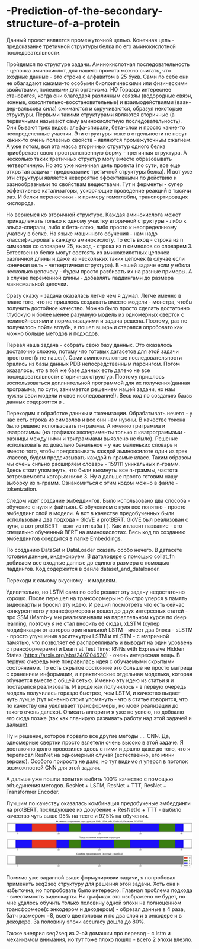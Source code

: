 # -Prediction-of-the-secondary-structure-of-a-protein


Данный проект является промежуточной целью. Конечная цель - предсказание третичной структуры белка по его аминокислотной последовательности. 

Пройдемся по структуре задачи. Аминокислотная последовательность - цепочка аминокислот, для нашего проекта можно считать, что входные данные - это строка с алфавитом в 25 букв. Cами по себе они  не обаладают какими-то особыми биолоигическими или физическими свойствами, полезными для организма. НО Гораздо интереснее становится, когда они благодаря различным связям (водородные связи, ионные, окислительно-восстановительные) и взаимодействиями (ваан-дер-вальсова сила) сжимаются и скручиваются, образуя некоторые структуры. Первыми такими структурами являются вторичные (а первичными называют саму аминокислотную последовательность). Они бывают трех видов: альфа-спирали, бета-слои и просто какие-то неопределенные участки. Эти структуры тоже в отдельности не несут каких-то очень полезных свойств - являются промежуточным сжатием. А уже потом, вся эта масса вторичных структур одного белка приобретает свою пространственную форму - третичная структура. А несколько таких третичных структур могу вместе образовывать четвертичную. Но это уже конечная цель проекта (по сути, все еще открытая задача - предсказание третичной структуры белка). И вот уже эти структуры является невероятно эффективными по действию и разнообразными по свойствам веществами. Тут и ферменты - супер эффективные катализаторы, ускоряющие проведение реакций в тысячи раз. И белки переносчики - к примеру гемоглобин, транспортировщих кислорода. 

Но вернемся ко вторичной структуре. Каждая аминокислота может принадлежать только к одному участку вторичной структуры - либо к альфа-спирали, либо к бета-слою, либо просто к неопределнному учатску в белке. На языке машинного обучения - нам надо классифицировать каждую аминокислоту. То есть вход - строка из n символов со словарем 25, выход - строка из n символов со словарем 3. Естественно белки могут состоять из аминоксилотных цепочек различной длины и даже из нескольких таких цепочек (в случае если конечная цель - четвертичная структура). В нашей задаче если у ебкла несколько цепочеку - будем просто разбивать их на разные примеры. А в случае переменной длины - добавлять паддингами до размера макисмальной цепочки.

Сразу скажу - задача оказалась легче чем я думал. Легче именно в плане того, что не пришлось создавать вместо модели - монстра, чтобы получить достойное качество. Можно было просто сделать достаточно глубокую и более менее разумную модель из одномерных сверток с нелинейностями и нормализациями и задача решена. Поэтому, раз не получилось пойти вглубь, я пошел вширь и старался опробовато как можно больше методов и подходов.


Первая наша задача - собрать свою базу данных. Это оказалось достаточно сложно, потому что готовых датасетов для этой задачи просто нет(я не нашел). Сами аминокислотные последовательности брались из базы данных PDB непосредственным парсингом. Потом оказалось, что в той же базе данных есть далеко не все последовательности вторичных структур. Поэтому пришлось воспользоваться доплнительной программой для их получения(данная программа, по сути, занимается решением нашей задачи, но нам нужны свои модели и свое исследование!). Весь код по созданию баззы данных содержится в . 

Переходим к обработке даннхы и токенизации. Обрабатывать нечего - у нас есть строка из символов и все они нам нужны. В качестве токена было решено использовать n-граммы. А именно триграмма и кватрогаммы (на графиках эксперименты только с кватрограммами - разницы между ними и триграммами выявлено не было). Решение использовать их довольно банальное - у нас маленьких словарь и вместо того, чтобы предсказывать каждой аминоксилоте один из трех классов, будем предсказывать каждой n-грамме класс. Таким образом мы очень сильно расширяем словарь - 159111 уникальных n-грамм. Здесь стоит упомянуть, что были выкинуты все n-граммы, частота встречаемости которых ниже 3. Ну а дальше просто готовим нашу выборку из n-грамм. Ознакомиться с этим кодом можно в файле - tokenization.

Следом идет создание эмбеддингов. Было использовано два способа - обучение с нуля и файтьюн. С обучением с нуля все понятно - просто эмбеддинг слой в модели. А вот в качестве предобученных были использована два подхода - GloVE и protBERT. GloVE был реализован с нуля, а вот protBERT - взят из гитхаба ( ). Как и гласит название - это специльно обученный BERT на аминокислотах. Весь код по созданию эмбеддингов соердится в папке Embeddings.

По созданию DataSet и DataLoader сказать особо нечего. В датасете готовим данные, индексируем. В даталодере с помощью collat_fn добиваем все входные данные до единого размера с помощью паддингов. Код содержится в файле dataset_and_dataloader.

Переходи к самому вкусному - к моделям.

Удивительно, но LSTM сама по себе решает эту задачу недостаточно хорошо. 
После перешел на трансформеры но быстро уперся в память видеокарты и бросил эту идею. И решил посмотреть что есть сейчас конкурентного у трансформеров и дошел до двух интересных статей - про SSM (Mamb-у мы реализовывали на параллельном курсе по deep learning, поэтому я не стал вносить её сюда), xLSTM (супер модификация от авторов оригинальной LSTM - имеет два блока - sLSTM - просто улучшения архитекутры LSTM и mLSTM - с матричной памятью, что позволяет её распарелливать и выводит на один уроввень с трансформерами) и Learn at Test Time: RNNs with Expressive Hidden States (https://arxiv.org/abs/2407.04620) - очень интересная вещь. В первую очередь мне понравилась идея с обучаемыми скрытыми состояниями. То есть скрытое состояние это больше не просто матрица с хранением информации, а практические отдельная моделька, которая обучается вместе с общей сетью. Именно эту идею из статьи я и постарался реализовать. И вроде как получилось - в первую очередь  модель получилась гораздо быстрее, чем LSTM, и качество выдает чуть лучше (тут конечно стоит упомянуть - что в статье говорится, что по качеству она уделывает трансформеры, но моей реализации до такого очень далеко). Описать алгоритм я уже не успею, но добвалю его сюда позже (так как планирую развивать работу над этой задачей и дальше).

Ну и решение, которое порвало все другие методы .... CNN. Да, одномерные свертки просто взлетели очень высоко в этой задаче. Я достаточно долго провозился здесь с ними и дошло даже до того, что я переписал ResNet на одномерный случай (естественно, его мини версию). Особого прироста не дало, но тут видимо я уперся в потолок возможностей CNN для этой задачи.


А дальше уже пошли попытки выбить 100% качество с помощью объединения методов. ResNet + LSTM, ResNet + TTT, ResNet + Transformer Encoder.

Лучшим по качеству оказалась комбинация предобученые эмбеддинги на protBERT, последующее их дооубение + ResNet1d + TTT - выбило качество чуть выше 95% на тесте и 97,5% на обучении.
![Визуализация ](https://github.com/foxsly5425/-Prediction-of-the-secondary-structure-of-a-protein/blob/main/image/visualization.jpg)

Помимо уже заданной выше формулировки задачи, я попробовал применить seq2seq структуру для решения этой задачи. Хоть она и избыточна, но попробовать было интересно. Главная проблема подхода - вместимость видеокарты. На графиках это изображено не будет, но мне удалось обучить только половину одной эпохи на полноценном трансформере(с энкодером и декодером) - обрезал данные в 4 раза, батч размером =8, всего две головки и по два слоя и в энкодере и в декодере. За половину эпохи accuracy дошла до 80%. 

Также внедрил seq2seq из 2-ой домашки про перевод - с lstm и механизмом внимания, но тут тоже плохо пошло - всего 2 эпохи влезло.
